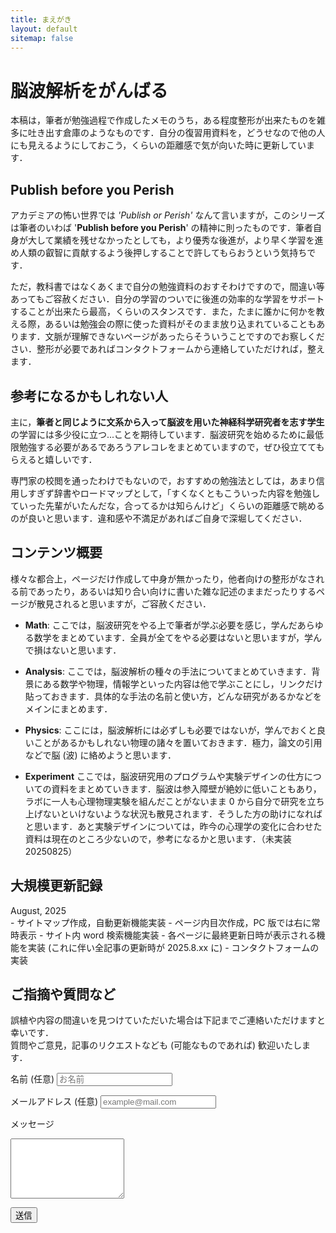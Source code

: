 ```yaml
---
title: まえがき
layout: default
sitemap: false
---
```


# 脳波解析をがんばる
本稿は，筆者が勉強過程で作成したメモのうち，ある程度整形が出来たものを雑多に吐き出す倉庫のようなものです．自分の復習用資料を，どうせなので他の人にも見えるようにしておこう，くらいの距離感で気が向いた時に更新しています．

## Publish before you Perish
アカデミアの怖い世界では *'Publish or Perish'* なんて言いますが，このシリーズは筆者のいわば '**Publish before you Perish**' の精神に則ったものです．筆者自身が大して業績を残せなかったとしても，より優秀な後進が，より早く学習を進め人類の叡智に貢献するよう後押しすることで許してもらおうという気持ちです．

ただ，教科書ではなくあくまで自分の勉強資料のおすそわけですので，間違い等あってもご容赦ください．自分の学習のついでに後進の効率的な学習をサポートすることが出来たら最高，くらいのスタンスです．また，たまに誰かに何かを教える際，あるいは勉強会の際に使った資料がそのまま放り込まれていることもあります．文脈が理解できないページがあったらそういうことですのでお察しください．整形が必要であればコンタクトフォームから連絡していただければ，整えます．

## 参考になるかもしれない人
主に，**筆者と同じように文系から入って脳波を用いた神経科学研究者を志す学生**の学習には多少役に立つ...ことを期待しています．脳波研究を始めるために最低限勉強する必要があるであろうアレコレをまとめていますので，ぜひ役立ててもらえると嬉しいです．

専門家の校閲を通ったわけでもないので，おすすめの勉強法としては，あまり信用しすぎず辞書やロードマップとして，「すくなくともこういった内容を勉強していった先輩がいたんだな，合ってるかは知らんけど」くらいの距離感で眺めるのが良いと思います．違和感や不満足があればご自身で深堀してください．


## コンテンツ概要
様々な都合上，ページだけ作成して中身が無かったり，他者向けの整形がなされる前であったり，あるいは知り合い向けに書いた雑な記述のままだったりするページが散見されると思いますが，ご容赦ください．

- **Math**: 
ここでは，脳波研究をやる上で筆者が学ぶ必要を感じ，学んだあらゆる数学をまとめています．全員が全てをやる必要はないと思いますが，学んで損はないと思います．

- **Analysis**: 
ここでは，脳波解析の種々の手法についてまとめていきます．背景にある数学や物理，情報学といった内容は他で学ぶことにし，リンクだけ貼っておきます．具体的な手法の名前と使い方，どんな研究があるかなどをメインにまとめます．

- **Physics**: 
ここには，脳波解析には必ずしも必要ではないが，学んでおくと良いことがあるかもしれない物理の諸々を置いておきます．極力，論文の引用などで脳 (波) に絡めようと思います．

- **Experiment**
ここでは，脳波研究用のプログラムや実験デザインの仕方についての資料をまとめていきます．脳波は参入障壁が絶妙に低いこともあり，ラボに一人も心理物理実験を組んだことがないまま 0 から自分で研究を立ち上げないといけないような状況も散見されます．そうした方の助けになればと思います．あと実験デザインについては，昨今の心理学の変化に合わせた資料は現在のところ少ないので，参考になるかと思います．（未実装20250825）

## 大規模更新記録

<div class="box tip" markdown="1">
<div class="title">August, 2025</div>
- サイトマップ作成，自動更新機能実装
- ページ内目次作成，PC 版では右に常時表示
- サイト内 word 検索機能実装
- 各ページに最終更新日時が表示される機能を実装 (これに伴い全記事の更新時が 2025.8.xx に)
- コンタクトフォームの実装
</div>


## ご指摘や質問など
誤植や内容の間違いを見つけていただいた場合は下記までご連絡いただけますと幸いです．\
質問やご意見，記事のリクエストなども (可能なものであれば) 歓迎いたします．

<form action="https://formsubmit.co/yujin5506@gmail.com" method="POST" class="contact-form">
  <!-- スパム防止用 -->
  <input type="hidden" name="_captcha" value="false">
  <input type="hidden" name="_next" value="https://yoursite.github.io/EEG-Analysis/Home/thanks.html">

  <label for="name">名前 (任意)</label>
  <input type="text" id="name" name="name" placeholder="お名前">

  <label for="email">メールアドレス (任意)</label>
  <input type="email" id="email" name="email" placeholder="example@mail.com">

  <label for="message">メッセージ</label>
  <textarea id="message" name="message" rows="6" required></textarea>

  <button type="submit">送信</button>
</form>